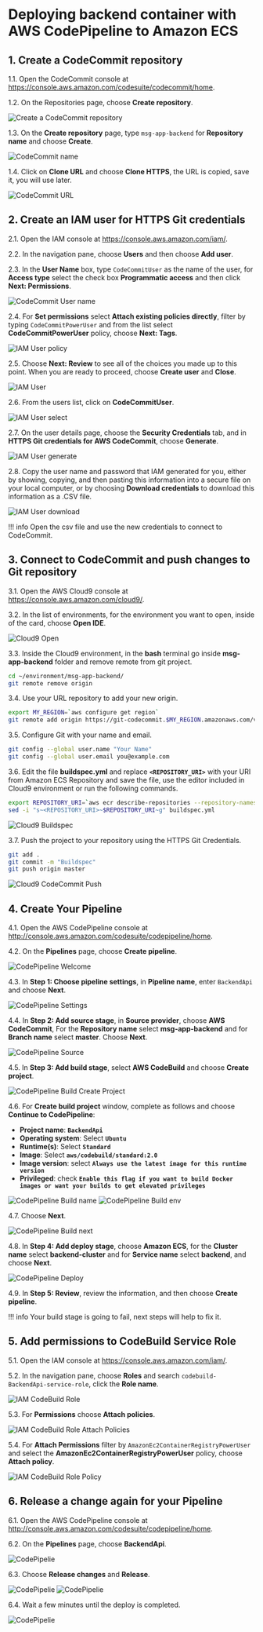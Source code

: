 # Deploying backend container with AWS CodePipeline to Amazon ECS

## 1. Create a CodeCommit repository 

1.1\. Open the CodeCommit console at https://console.aws.amazon.com/codesuite/codecommit/home.

1.2\. On the Repositories page, choose **Create repository**.

![Create a CodeCommit repository](images3/codecommit-create-repository.png)

1.3\. On the **Create repository** page, type `msg-app-backend` for **Repository name** and choose **Create**.

![CodeCommit name](images3/codecommit-name.png)

1.4\. Click on **Clone URL** and choose **Clone HTTPS**, the URL is copied, save it, you will use later.

![CodeCommit URL](images3/codecommit-url.png)

## 2. Create an IAM user for HTTPS Git credentials

2.1\. Open the IAM console at https://console.aws.amazon.com/iam/.

2.2\. In the navigation pane, choose **Users** and then choose **Add user**.

2.3\. In the **User Name** box, type `CodeCommitUser` as the name of the user, for **Access type** select the check box **Programmatic access** and then click **Next: Permissions**.

![CodeCommit User name](images3/iam-codecommit-user-name.png)

2.4\. For **Set permissions** select **Attach existing policies directly**, filter by typing `CodeCommitPowerUser` and from the list select **CodeCommitPowerUser** policy, choose **Next: Tags**.

![IAM User policy](images3/iam-codecommit-policy.png)

2.5\. Choose **Next: Review** to see all of the choices you made up to this point. When you are ready to proceed, choose **Create user** and **Close**.

![IAM User](images3/iam-codecommit-close.png)

2.6\. From the users list, click on **CodeCommitUser**.

![IAM User select](images3/iam-codecommit-select-user.png)

2.7\. On the user details page, choose the **Security Credentials** tab, and in **HTTPS Git credentials for AWS CodeCommit**, choose **Generate**.

![IAM User generate](images3/user-codecommit-generate.png)

2.8\. Copy the user name and password that IAM generated for you, either by showing, copying, and then pasting this information into a secure file on your local computer, or by choosing **Download credentials** to download this information as a .CSV file.

![IAM User download](images3/user-codecommit-download.png)

!!! info
    Open the csv file and use the new credentials to connect to CodeCommit.

## 3. Connect to CodeCommit and push changes to Git repository

3.1\. Open the AWS Cloud9 console at https://console.aws.amazon.com/cloud9/.

3.2\. In the list of environments, for the environment you want to open, inside of the card, choose **Open IDE**.

![Cloud9 Open](images2/cloud9-open.png)

3.3\. Inside the Cloud9 environment, in the **bash** terminal go inside **msg-app-backend** folder and remove remote from git project.

``` bash
cd ~/environment/msg-app-backend/
git remote remove origin
```

3.4\. Use your URL repository to add your new origin.

``` bash
export MY_REGION=`aws configure get region`
git remote add origin https://git-codecommit.$MY_REGION.amazonaws.com/v1/repos/msg-app-backend
```

3.5\. Configure Git with your name and email.

``` bash
git config --global user.name "Your Name"
git config --global user.email you@example.com
```

3.6\. Edit the file **buildspec.yml** and replace **`<REPOSITORY_URI>`** with your URI from Amazon ECS Repository and save the file, use the editor included in Cloud9 environment or run the following commands.

``` bash
export REPOSITORY_URI=`aws ecr describe-repositories --repository-names my-api | jq '.repositories[0].repositoryUri' | tr -d \"`
sed -i "s~<REPOSITORY_URI>~$REPOSITORY_URI~g" buildspec.yml
```

![Cloud9 Buildspec](images3/cloud9-buildspec-change.png)

3.7\. Push the project to your repository using the HTTPS Git Credentials.

``` bash
git add .
git commit -m "Buildspec"
git push origin master
```

![Cloud9 CodeCommit Push](images3/cloud9-codecommit-push.png)

## 4. Create Your Pipeline

4.1\. Open the AWS CodePipeline console at http://console.aws.amazon.com/codesuite/codepipeline/home.

4.2\. On the **Pipelines** page, choose **Create pipeline**.

![CodePipeline Welcome](images3/codepipeline-welcome.png)

4.3\. In **Step 1: Choose pipeline settings**, in **Pipeline name**, enter `BackendApi` and choose **Next**.

![CodePipeline Settings](images3/codepipeline-settings.png)

4.4\. In **Step 2: Add source stage**, in **Source provider**, choose **AWS CodeCommit**, For the **Repository name** select **msg-app-backend** and for **Branch name** select **master**. Choose **Next**.

![CodePipeline Source](images3/codepipeline-source.png)

4.5\. In **Step 3: Add build stage**, select **AWS CodeBuild** and choose **Create project**.

![CodePipeline Build Create Project](images3/codepipeline-build-create-project.png)

4.6\. For **Create build project** window, complete as follows and choose **Continue to CodePipeline**:

* **Project name**: **``BackendApi``**
* **Operating system**: Select **``Ubuntu``**
* **Runtime(s)**: Select **``Standard``**
* **Image**: Select **``aws/codebuild/standard:2.0``**
* **Image version**: select **``Always use the latest image for this runtime version``**
* **Privileged**: check **``Enable this flag if you want to build Docker images or want your builds to get elevated privileges``**

![CodePipeline Build name](images3/codepipeline-build-name.png)
![CodePipeline Build env](images3/codepipeline-build-env.png)

4.7\. Choose **Next**.

![CodePipeline Build next](images3/codepipeline-build-next.png)

4.8\. In **Step 4: Add deploy stage**, choose **Amazon ECS**, for the **Cluster name** select **backend-cluster** and for **Service name** select **backend**, and choose **Next**.

![CodePipeline Deploy](images3/codepipeline-deploy.png)

4.9\. In **Step 5: Review**, review the information, and then choose **Create pipeline**.

!!! info
    Your build stage is going to fail, next steps will help to fix it.

## 5. Add permissions to CodeBuild Service Role

5.1\. Open the IAM console at https://console.aws.amazon.com/iam/.

5.2\. In the navigation pane, choose **Roles** and search `codebuild-BackendApi-service-role`, click the **Role name**.

![IAM CodeBuild Role](images3/iam-codebuild-role.png)

5.3\. For **Permissions** choose **Attach policies**.

![IAM CodeBuild Role Attach Policies](images3/iam-codebuild-role-attach.png)

5.4\. For **Attach Permissions** filter by `AmazonEc2ContainerRegistryPowerUser` and select the **AmazonEc2ContainerRegistryPowerUser** policy, choose **Attach policy**.

![IAM CodeBuild Role Policy](images3/iam-codebuild-role-policy.png)

## 6. Release a change again for your Pipeline

6.1\. Open the AWS CodePipeline console at http://console.aws.amazon.com/codesuite/codepipeline/home.

6.2\. On the **Pipelines** page, choose **BackendApi**.

![CodePipelie](images3/codepipeline-backendapi-select.png)

6.3\. Choose **Release changes** and **Release**.

![CodePipelie](images3/codepipeline-release.png)
![CodePipelie](images3/codepipeline-release-confirm.png)

6.4\. Wait a few minutes until the deploy is completed.

![CodePipelie](images3/codepipeline-complete-release.png)